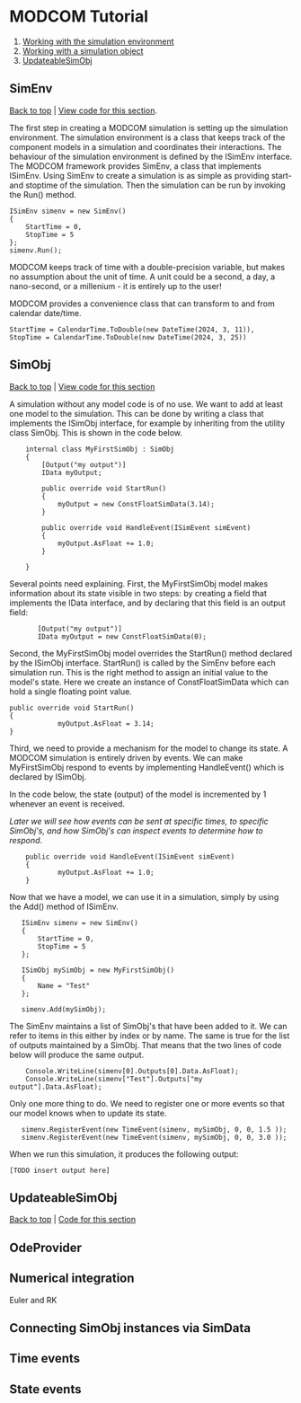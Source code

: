 # MODCOM Tutorial <a name="Tutorial"></a>


1. [Working with the simulation environment  ](#SimEnv)
2. [Working with a simulation object ](#SimObj)
3. [UpdateableSimObj](#UpdateableSimObj)

## SimEnv <a name="SimEnv"></a>

[Back to top](#Tutorial) |
[View code for this section](https://github.com/nmdcom/NModcom/blob/main/NModcom.ExampleApp/SimEnvOnly.cs).

The first step in creating a MODCOM simulation is setting up the simulation environment. The simulation environment is a class that keeps track of the component models in a simulation and coordinates their interactions. The behaviour of the simulation environment is defined by the ISimEnv interface. The MODCOM framework provides SimEnv, a class that implements ISimEnv. Using SimEnv to create a simulation is as simple as providing start- and stoptime of the simulation. Then the simulation can be run by invoking the Run() method.

```
ISimEnv simenv = new SimEnv()
{
    StartTime = 0,
    StopTime = 5
};
simenv.Run();
```
MODCOM keeps track of time with a double-precision variable, but makes no assumption about the unit of time. A unit could be a second, a day, a nano-second, or a millenium - it is entirely up to the user!

MODCOM provides a convenience class that can transform to and from calendar date/time.

```
StartTime = CalendarTime.ToDouble(new DateTime(2024, 3, 11)),
StopTime = CalendarTime.ToDouble(new DateTime(2024, 3, 25))
```


## SimObj <a name="SimObj"></a>

[Back to top](#Tutorial) | [View code for this section](https://github.com/nmdcom/NModcom/blob/main/NModcom.ExampleApp/MyFirstSimObj.cs)

A simulation without any model code is of no use. We want to add at least one model to the simulation. This can be done by writing a class that implements the ISimObj interface, for example by inheriting from the utility class SimObj. This is shown in the code below.


```
    internal class MyFirstSimObj : SimObj
    {
        [Output("my output")]
        IData myOutput;

        public override void StartRun()
        {
            myOutput = new ConstFloatSimData(3.14);
        }

        public override void HandleEvent(ISimEvent simEvent)
        {
            myOutput.AsFloat += 1.0;
        }

    }

```

Several points need explaining.
First, the MyFirstSimObj model makes information about its state visible in two steps: by creating a field that implements the IData interface, and by declaring that this field is an output field:

 ```
        [Output("my output")]
        IData myOutput = new ConstFloatSimData(0);
```

Second, the MyFirstSimObj model overrides the StartRun() method declared by the ISimObj interface. StartRun() is called by the SimEnv before each simulation run. This is the right method to assign an initial value to the model's state. Here we create an instance of ConstFloatSimData which can hold a single floating point value.

```
public override void StartRun()
{
            myOutput.AsFloat = 3.14;
}
```

Third, we need to provide a mechanism for the model to change its state. A MODCOM simulation is entirely driven by events. We can make MyFirstSimObj respond to events by implementing HandleEvent() which is declared by ISimObj. 

In the code below, the state (output) of the model is incremented by 1 whenever an event is received. 

*Later we will see how events can be sent at specific times, to specific SimObj's, and how SimObj's can inspect events to determine how to respond*.

```
    public override void HandleEvent(ISimEvent simEvent)
    {
            myOutput.AsFloat += 1.0;
    }
```
Now that we have a model, we can use it in a simulation, simply by using the Add() method of ISimEnv.

```
   ISimEnv simenv = new SimEnv()
   {
       StartTime = 0,
       StopTime = 5
   };

   ISimObj mySimObj = new MyFirstSimObj()
   {
       Name = "Test"
   };

   simenv.Add(mySimObj);
```

The SimEnv maintains a list of SimObj's that have been added to it. We can refer to items in this either by index or by name. The same is true for the list of outputs maintained by a SimObj. That means that the two lines of code below will produce the same output.

```
    Console.WriteLine(simenv[0].Outputs[0].Data.AsFloat);
    Console.WriteLine(simenv["Test"].Outputs["my output"].Data.AsFloat);
```

Only one more thing to do. We need to register one or more events so that our model knows when to update its state.


```
   simenv.RegisterEvent(new TimeEvent(simenv, mySimObj, 0, 0, 1.5 ));
   simenv.RegisterEvent(new TimeEvent(simenv, mySimObj, 0, 0, 3.0 ));
```

When we run this simulation, it produces the following output:

```
[TODO insert output here]
```

## UpdateableSimObj <a name="UpdateableSimObj"></a>


[Back to top](#Tutorial) |
[Code for this section](https://github.com/nmdcom/NModcom/blob/main/NModcom.ExampleApp/DiscreteEvents.cs)


## OdeProvider

## Numerical integration
Euler and RK

## Connecting SimObj instances via SimData

## Time events

## State events